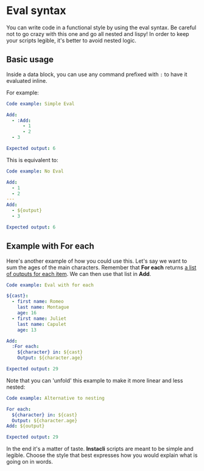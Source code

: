 # Eval syntax

You can write code in a functional style by using the eval syntax. Be careful not to go crazy with this one and go all
nested and lispy! In order to keep your scripts legible, it's better to avoid nested logic.

## Basic usage

Inside a data block, you can use any command prefixed with `:` to have it evaluated inline.

For example:

```yaml instacli
Code example: Simple Eval

Add:
  - :Add:
      - 1
      - 2
  - 3

Expected output: 6
```

This is equivalent to:

```yaml instacli
Code example: No Eval

Add:
  - 1
  - 2
---
Add:
  - ${output}
  - 3

Expected output: 6
```

## Example with For each

Here's another example of how you could use this. Let's say we want to sum the ages of the main characters. Remember
that **For each**
returns [a list of outputs for each item](../commands/instacli/control-flow/For%20each.spec.md#transform-a-list). We can
then use that list in **Add**.

```yaml instacli
Code example: Eval with for each

${cast}:
  - first name: Romeo
    last name: Montague
    age: 16
  - first name: Juliet
    last name: Capulet
    age: 13

Add:
  :For each:
    ${character} in: ${cast}
    Output: ${character.age}

Expected output: 29

```

Note that you can 'unfold' this example to make it more linear and less nested:

```yaml instacli
Code example: Alternative to nesting

For each:
  ${character} in: ${cast}
  Output: ${character.age}
Add: ${output}

Expected output: 29

```

In the end it's a matter of taste. **Instacli** scripts are meant to be simple and legible. Choose the style that best
expresses how you would explain what is going on in words.